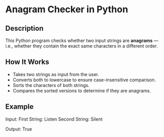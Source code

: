 # Anagram Checker in Python

##  Description

This Python program checks whether two input strings are **anagrams** — i.e., whether they contain the exact same characters in a different order.

##  How It Works

- Takes two strings as input from the user.
- Converts both to lowercase to ensure case-insensitive comparison.
- Sorts the characters of both strings.
- Compares the sorted versions to determine if they are anagrams.

##  Example

Input:
First String: Listen
Second String: Silent

Output:
True